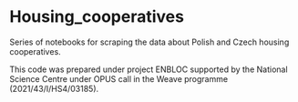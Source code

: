 # Housing_cooperatives
Series of notebooks for scraping the data about Polish and Czech housing cooperatives.


This code was prepared under project ENBLOC supported by the National Science Centre under OPUS call in the Weave programme (2021/43/I/HS4/03185).










